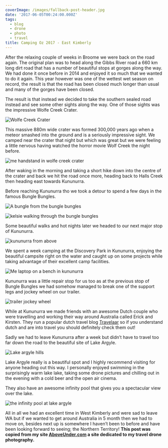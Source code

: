 ```yaml
---
coverImage: /images/fallback-post-header.jpg
date: '2017-06-05T00:24:00.000Z'
tags:
  - blog
  - drone
  - photo
  - travel
title: Camping Oz 2017 - East Kimberly
---
```


After the relaxing couple of weeks in Broome we were back on the road again. The original plan was to head along the Gibbs River road a 660 km long dirt road that has a number of beautiful stops at gorges along the way. We had done it once before in 2014 and enjoyed it so much that we wanted to do it again. This year however was one of the wettest wet season on record, the result is that the road has been closed much longer than usual and many of the gorges have been closed.

<!-- more -->

The result is that instead we decided to take the southern sealed road instead and see some other sights along the way. One of those sights was the impressive Wolfe Creek Crater.

![Wolfe Creek Crater](//cdn.shopify.com/s/files/1/1830/7597/files/Wolfe_Creek_Crater_1024x1024.jpg?v=1496621336)

This massive 880m wide crater was formed 300,000 years ago when a meteor smashed into the ground and is a seriously impressive sight. We camped near the crater that night but which was great but we were feeling a little nervous having watched the horror movie Wolf Creek the night before.

![me handstand in wolfe creek crater](//cdn.shopify.com/s/files/1/1830/7597/files/IMG_9791_1024x1024.jpg?v=1496621505)

After waking in the morning and taking a short hike down into the centre of the crater and back we hit the road once more, heading back to Halls Creek then heading east towards Kununurra.

Before reaching Kununurra tho we took a detour to spend a few days in the famous Bungle Bungles.

![A bungle from the bungle bungles](//cdn.shopify.com/s/files/1/1830/7597/files/Bungle_1024x1024.jpg?v=1496621794)

![kelsie walking through the bungle bungles](//cdn.shopify.com/s/files/1/1830/7597/files/IMG_9834_1024x1024.jpg?v=1496621849)

Some beautiful walks and hot nights later we headed to our next major stop of Kununurra.

![kununurra from above](//cdn.shopify.com/s/files/1/1830/7597/files/Kununurra_1024x1024.jpg?v=1496621888)

We spent a week camping at the Discovery Park in Kununurra, enjoying the beautiful campsite right on the water and caught up on some projects while taking advantage of their excellent camp facilities.

![Me laptop on a bench in kununurra](//cdn.shopify.com/s/files/1/1830/7597/files/IMG_7519_1024x1024.jpg?v=1496621929)

Kununurra was a little repair stop for us too as at the previous stop of Bungle Bungles we had somehow managed to break one of the support legs and jockey wheel on our trailer.

![trailer jockey wheel](//cdn.shopify.com/s/files/1/1830/7597/files/IMG_7517_1024x1024.jpg?v=1496621965)

While at Kununurra we made friends with an awesome Dutch couple who were travelling and working their way around Australia called Erick and Kirsten. They run a popular dutch travel blog [Travelaar](https://www.facebook.com/pg/travelaar "travelaar") so if you understand dutch and are into travel you should definitely check them out!

Sadly we had to leave Kununurra after a week but didn’t have to travel too far down the road to the beautiful site of Lake Argyle.

![Lake argyle hills](//cdn.shopify.com/s/files/1/1830/7597/files/Lake_Argyle_Hills_1024x1024.jpg?v=1496622006)

Lake Argyle really is a beautiful spot and I highly recommend visiting for anyone heading out this way. I personally enjoyed swimming in the surprisingly warm lake lake, taking some drone pictures and chilling out in the evening with a cold beer and the open air cinema.

They also have an awesome infinity pool that gives you a spectacular view over the lake.

![the infinity pool at lake argyle](//cdn.shopify.com/s/files/1/1830/7597/files/IMG_7543_1024x1024.jpg?v=1496622206)

All in all we had an excellent time in West Kimberly and were sad to leave WA but if we wanted to get around Australia in 5 month then we had to move on, besides next up is somewhere I haven’t been to before and have been looking forward to seeing; the Northern Territory!
**This post was copied from my site [AboveUnder.com](https://aboveunder.com) a site dedicated to my travel drone photography.**
